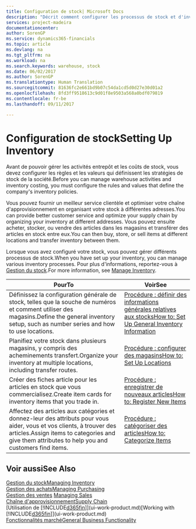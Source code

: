 ```yaml
---
title: Configuration de stock| Microsoft Docs
description: "Décrit comment configurer les processus de stock et d'inventaire, y compris les acheminements pour le transfert et les magasins, tels que des entrepôts."
services: project-madeira
documentationcenter: 
author: SorenGP
ms.service: dynamics365-financials
ms.topic: article
ms.devlang: na
ms.tgt_pltfrm: na
ms.workload: na
ms.search.keywords: warehouse, stock
ms.date: 06/02/2017
ms.author: SorenGP
ms.translationtype: Human Translation
ms.sourcegitcommit: 81636fc2e661bd9b07c54da1cd5d0d27e30d01a2
ms.openlocfilehash: 8fd3ff9518613c9d01f8e9503a568a0bdf079819
ms.contentlocale: fr-be
ms.lasthandoff: 09/11/2017

---
```

# <a name="setting-up-inventory"></a><span data-ttu-id="89fbf-103">Configuration de stock</span><span class="sxs-lookup"><span data-stu-id="89fbf-103">Setting Up Inventory</span></span>
<span data-ttu-id="89fbf-104">Avant de pouvoir gérer les activités entrepôt et les coûts de stock, vous devez configurer les règles et les valeurs qui définissent les stratégies de stock de la société.</span><span class="sxs-lookup"><span data-stu-id="89fbf-104">Before you can manage warehouse activities and inventory costing, you must configure the rules and values that define the company's inventory policies.</span></span>

<span data-ttu-id="89fbf-105">Vous pouvez fournir un meilleur service clientèle et optimiser votre chaîne d'approvisionnement en organisant votre stock à différentes adresses.</span><span class="sxs-lookup"><span data-stu-id="89fbf-105">You can provide better customer service and optimize your supply chain by organizing your inventory at different addresses.</span></span> <span data-ttu-id="89fbf-106">Vous pouvez ensuite acheter, stocker, ou vendre des articles dans les magasins et transférer des articles en stock entre eux.</span><span class="sxs-lookup"><span data-stu-id="89fbf-106">You can then buy, store, or sell items at different locations and transfer inventory between them.</span></span>

<span data-ttu-id="89fbf-107">Lorsque vous avez configuré votre stock, vous pouvez gérer différents processus de stock.</span><span class="sxs-lookup"><span data-stu-id="89fbf-107">When you have set up your inventory, you can manage various inventory processes.</span></span> <span data-ttu-id="89fbf-108">Pour plus d'informations, reportez-vous à [Gestion du stock](inventory-manage-inventory.md).</span><span class="sxs-lookup"><span data-stu-id="89fbf-108">For more information, see [Manage Inventory](inventory-manage-inventory.md).</span></span>  

| <span data-ttu-id="89fbf-109">Pour</span><span class="sxs-lookup"><span data-stu-id="89fbf-109">To</span></span> | <span data-ttu-id="89fbf-110">Voir</span><span class="sxs-lookup"><span data-stu-id="89fbf-110">See</span></span> |
| --- | --- |
| <span data-ttu-id="89fbf-111">Définissez la configuration générale de stock, telles que la souche de numéros et comment utiliser des magasins.</span><span class="sxs-lookup"><span data-stu-id="89fbf-111">Define the general inventory setup, such as number series and how to use locations.</span></span> |[<span data-ttu-id="89fbf-112">Procédure : définir des informations générales relatives aux stocks</span><span class="sxs-lookup"><span data-stu-id="89fbf-112">How to: Set Up General Inventory Information</span></span>](inventory-how-setup-general.md) |
| <span data-ttu-id="89fbf-113">Planifiez votre stock dans plusieurs magasins, y compris des acheminements transfert.</span><span class="sxs-lookup"><span data-stu-id="89fbf-113">Organize your inventory at multiple locations, including transfer routes.</span></span> |[<span data-ttu-id="89fbf-114">Procédure : configurer des magasins</span><span class="sxs-lookup"><span data-stu-id="89fbf-114">How to: Set Up Locations</span></span>](inventory-how-register-new-items.md) |
| <span data-ttu-id="89fbf-115">Créer des fiches article pour les articles en stock que vous commercialisez.</span><span class="sxs-lookup"><span data-stu-id="89fbf-115">Create item cards for inventory items that you trade in.</span></span> |[<span data-ttu-id="89fbf-116">Procédure : enregistrer de nouveaux articles</span><span class="sxs-lookup"><span data-stu-id="89fbf-116">How to: Register New Items</span></span>](inventory-how-register-new-items.md) |
| <span data-ttu-id="89fbf-117">Affectez des articles aux catégories et donnez-leur des attributs pour vous aider, vous et vos clients, à trouver des articles.</span><span class="sxs-lookup"><span data-stu-id="89fbf-117">Assign items to categories and give them attributes to help you and customers find items.</span></span> |[<span data-ttu-id="89fbf-118">Procédure : catégoriser des articles</span><span class="sxs-lookup"><span data-stu-id="89fbf-118">How to: Categorize Items</span></span>](inventory-how-categorize-items.md) |

## <a name="see-also"></a><span data-ttu-id="89fbf-119">Voir aussi</span><span class="sxs-lookup"><span data-stu-id="89fbf-119">See Also</span></span>
[<span data-ttu-id="89fbf-120">Gestion du stock</span><span class="sxs-lookup"><span data-stu-id="89fbf-120">Managing Inventory</span></span>](inventory-manage-inventory.md)  
[<span data-ttu-id="89fbf-121">Gestion des achats</span><span class="sxs-lookup"><span data-stu-id="89fbf-121">Managing Purchasing</span></span>](purchasing-manage-purchasing.md)  
<span data-ttu-id="89fbf-122">[Gestion des ventes](sales-manage-sales.md)  </span><span class="sxs-lookup"><span data-stu-id="89fbf-122">[Managing Sales](sales-manage-sales.md)  </span></span>  
[<span data-ttu-id="89fbf-123">Chaîne d'approvisionnement</span><span class="sxs-lookup"><span data-stu-id="89fbf-123">Supply Chain</span></span>](madeira-supply-chain.md)  
<span data-ttu-id="89fbf-124">[Utilisation de [!INCLUDE[d365fin](includes/d365fin_md.md)]](ui-work-product.md)</span><span class="sxs-lookup"><span data-stu-id="89fbf-124">[Working with [!INCLUDE[d365fin](includes/d365fin_md.md)]](ui-work-product.md)</span></span>  
[<span data-ttu-id="89fbf-125">Fonctionnalités marché</span><span class="sxs-lookup"><span data-stu-id="89fbf-125">General Business Functionality</span></span>](ui-across-business-areas.md)

